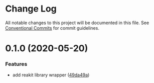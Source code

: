 # Change Log

All notable changes to this project will be documented in this file.
See [Conventional Commits](https://conventionalcommits.org) for commit guidelines.

# 0.1.0 (2020-05-20)


### Features

* add reakit library wrapper ([49da49a](https://github.com/twilio-labs/paste/commit/49da49a72bdd21c1bd70c5dc3f849f2b85bb7f2c))
